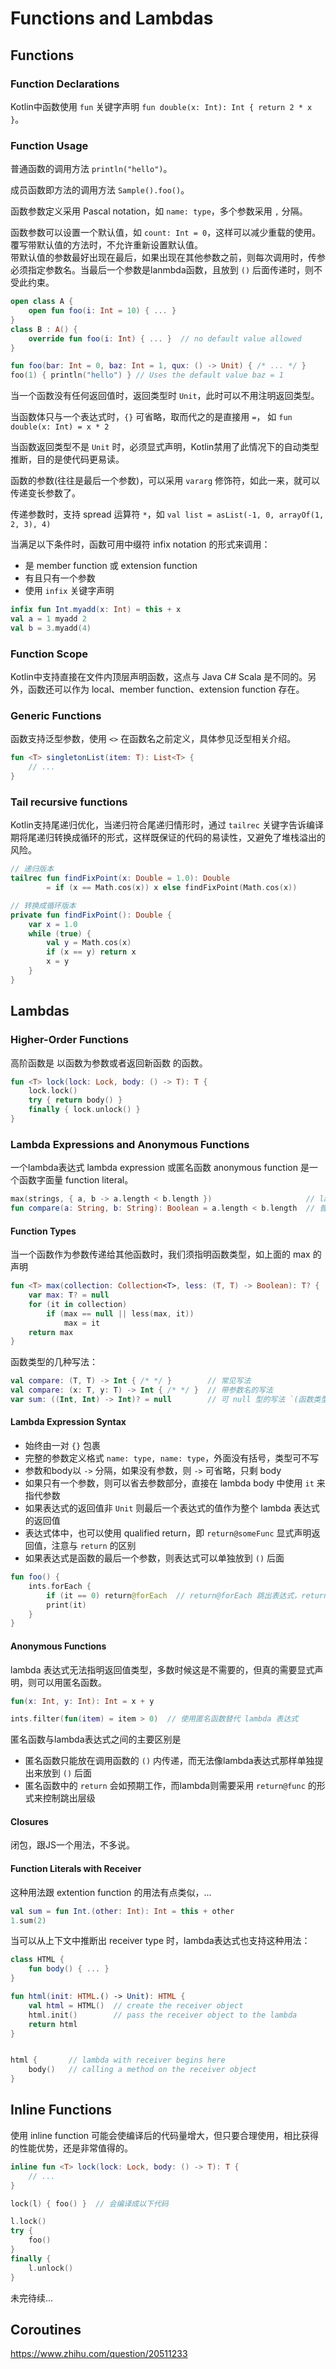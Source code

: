 # Functions and Lambdas

## Functions

### Function Declarations

Kotlin中函数使用 `fun` 关键字声明 `fun double(x: Int): Int { return 2 * x }`。

### Function Usage

普通函数的调用方法 `println("hello")`。

成员函数即方法的调用方法 `Sample().foo()`。

函数参数定义采用 Pascal notation，如 `name: type`，多个参数采用 `,` 分隔。

函数参数可以设置一个默认值，如 `count: Int = 0`，这样可以减少重载的使用。  
覆写带默认值的方法时，不允许重新设置默认值。  
带默认值的参数最好出现在最后，如果出现在其他参数之前，则每次调用时，传参必须指定参数名。当最后一个参数是lanmbda函数，且放到 `()` 后面传递时，则不受此约束。

```kt
open class A {
    open fun foo(i: Int = 10) { ... }
}
class B : A() {
    override fun foo(i: Int) { ... }  // no default value allowed
}

fun foo(bar: Int = 0, baz: Int = 1, qux: () -> Unit) { /* ... */ }
foo(1) { println("hello") } // Uses the default value baz = 1 
```

当一个函数没有任何返回值时，返回类型时 `Unit`，此时可以不用注明返回类型。

当函数体只与一个表达式时，`{}` 可省略，取而代之的是直接用 `=`， 如 `fun double(x: Int) = x * 2`

当函数返回类型不是 `Unit` 时，必须显式声明，Kotlin禁用了此情况下的自动类型推断，目的是使代码更易读。

函数的参数(往往是最后一个参数)，可以采用 `vararg` 修饰符，如此一来，就可以传递变长参数了。

传递参数时，支持 spread 运算符 `*`，如 `val list = asList(-1, 0, arrayOf(1, 2, 3), 4)`

当满足以下条件时，函数可用中缀符 infix notation 的形式来调用：
  * 是 member function 或 extension function
  * 有且只有一个参数
  * 使用 `infix` 关键字声明

```kt
infix fun Int.myadd(x: Int) = this + x
val a = 1 myadd 2
val b = 3.myadd(4)
```

### Function Scope

Kotlin中支持直接在文件内顶层声明函数，这点与 Java C# Scala 是不同的。另外，函数还可以作为 local、member function、extension function 存在。

### Generic Functions

函数支持泛型参数，使用 `<>` 在函数名之前定义，具体参见泛型相关介绍。

```kt
fun <T> singletonList(item: T): List<T> {
    // ...
}
```

### Tail recursive functions

Kotlin支持尾递归优化，当递归符合尾递归情形时，通过 `tailrec` 关键字告诉编译期将尾递归转换成循环的形式，这样既保证的代码的易读性，又避免了堆栈溢出的风险。

```kt
// 递归版本
tailrec fun findFixPoint(x: Double = 1.0): Double
        = if (x == Math.cos(x)) x else findFixPoint(Math.cos(x))

// 转换成循环版本
private fun findFixPoint(): Double {
    var x = 1.0
    while (true) {
        val y = Math.cos(x)
        if (x == y) return x
        x = y
    }
}
```


## Lambdas

### Higher-Order Functions

高阶函数是 以函数为参数或者返回新函数 的函数。

```kt
fun <T> lock(lock: Lock, body: () -> T): T {
    lock.lock()
    try { return body() }
    finally { lock.unlock() }
}
```

### Lambda Expressions and Anonymous Functions

一个lambda表达式 lambda expression 或匿名函数 anonymous function 是一个函数字面量 function literal。

```kt
max(strings, { a, b -> a.length < b.length })                     // lambda 表达式版本
fun compare(a: String, b: String): Boolean = a.length < b.length  // 普通函数版本
```

#### Function Types

当一个函数作为参数传递给其他函数时，我们须指明函数类型，如上面的 max 的声明

```kt
fun <T> max(collection: Collection<T>, less: (T, T) -> Boolean): T? {
    var max: T? = null
    for (it in collection)
        if (max == null || less(max, it))
            max = it
    return max
}
```

函数类型的几种写法：

```kt
val compare: (T, T) -> Int { /* */ }        // 常见写法
val compare: (x: T, y: T) -> Int { /* */ }  // 带参数名的写法
var sum: ((Int, Int) -> Int)? = null        // 可 null 型的写法 `(函数类型)?`
```

#### Lambda Expression Syntax

* 始终由一对 `{}` 包裹
* 完整的参数定义格式 `name: type, name: type`，外面没有括号，类型可不写
* 参数和body以 `->` 分隔，如果没有参数，则 `->` 可省略，只剩 body
* 如果只有一个参数，则可以省去参数部分，直接在 lambda body 中使用 `it` 来指代参数
* 如果表达式的返回值非 `Unit` 则最后一个表达式的值作为整个 lambda 表达式的返回值
* 表达式体中，也可以使用 qualified return，即 `return@someFunc` 显式声明返回值，注意与 `return` 的区别
* 如果表达式是函数的最后一个参数，则表达式可以单独放到 `()` 后面

```kt
fun foo() {
    ints.forEach {
        if (it == 0) return@forEach  // return@forEach 跳出表达式，return 则跳出 foo
        print(it)
    }
}
```

#### Anonymous Functions

lambda 表达式无法指明返回值类型，多数时候这是不需要的，但真的需要显式声明，则可以用匿名函数。

```kt
fun(x: Int, y: Int): Int = x + y

ints.filter(fun(item) = item > 0)  // 使用匿名函数替代 lambda 表达式
```

匿名函数与lambda表达式之间的主要区别是
  * 匿名函数只能放在调用函数的 `()` 内传递，而无法像lambda表达式那样单独提出来放到 `()` 后面
  * 匿名函数中的 `return` 会如预期工作，而lambda则需要采用 `return@func` 的形式来控制跳出层级

#### Closures

闭包，跟JS一个用法，不多说。

#### Function Literals with Receiver

这种用法跟 extention function 的用法有点类似，...

```kt
val sum = fun Int.(other: Int): Int = this + other
1.sum(2)
```

当可以从上下文中推断出 receiver type 时，lambda表达式也支持这种用法：

```kt
class HTML {
    fun body() { ... }
}

fun html(init: HTML.() -> Unit): HTML {
    val html = HTML()  // create the receiver object
    html.init()        // pass the receiver object to the lambda
    return html
}


html {       // lambda with receiver begins here
    body()   // calling a method on the receiver object
}
```

## Inline Functions

使用 inline function 可能会使编译后的代码量增大，但只要合理使用，相比获得的性能优势，还是非常值得的。

```kt
inline fun <T> lock(lock: Lock, body: () -> T): T {
    // ...
}

lock(l) { foo() }  // 会编译成以下代码

l.lock()
try {
    foo()
}
finally {
    l.unlock()
}
```

未完待续...


## Coroutines

https://www.zhihu.com/question/20511233






